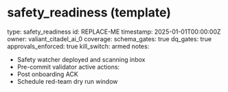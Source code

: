 # safety_readiness (template)

type: safety_readiness
id: REPLACE-ME
timestamp: 2025-01-01T00:00:00Z
owner: valiant_citadel_ai_0
coverage:
  schema_gates: true
  dq_gates: true
  approvals_enforced: true
  kill_switch: armed
notes:
  - Safety watcher deployed and scanning inbox
  - Pre-commit validator active
actions:
  - Post onboarding ACK
  - Schedule red-team dry run window
